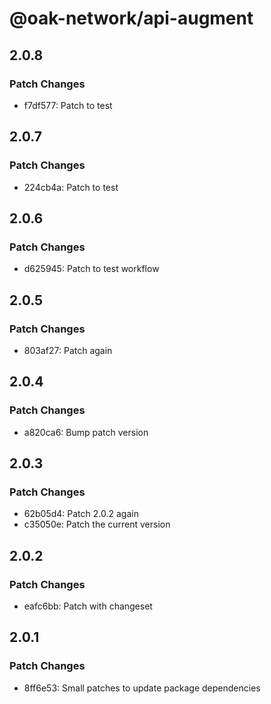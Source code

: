 # @oak-network/api-augment

## 2.0.8

### Patch Changes

- f7df577: Patch to test

## 2.0.7

### Patch Changes

- 224cb4a: Patch to test

## 2.0.6

### Patch Changes

- d625945: Patch to test workflow

## 2.0.5

### Patch Changes

- 803af27: Patch again

## 2.0.4

### Patch Changes

- a820ca6: Bump patch version

## 2.0.3

### Patch Changes

- 62b05d4: Patch 2.0.2 again
- c35050e: Patch the current version

## 2.0.2

### Patch Changes

- eafc6bb: Patch with changeset

## 2.0.1

### Patch Changes

- 8ff6e53: Small patches to update package dependencies
